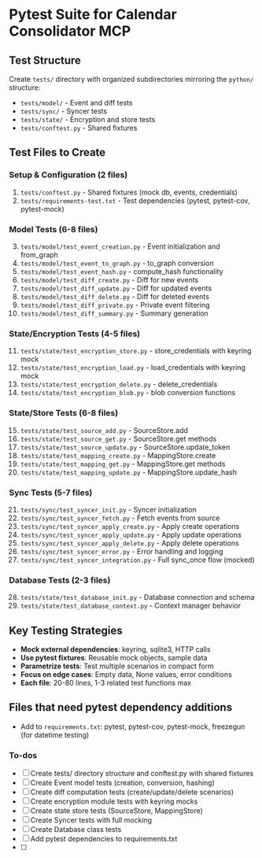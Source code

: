 <!-- f92baefa-8ac6-49b9-b249-ae782df3c88c 1147555d-c673-43da-88c1-28bb19dbe382 -->
# Pytest Suite for Calendar Consolidator MCP

## Test Structure

Create `tests/` directory with organized subdirectories mirroring the `python/` structure:

- `tests/model/` - Event and diff tests
- `tests/sync/` - Syncer tests  
- `tests/state/` - Encryption and store tests
- `tests/conftest.py` - Shared fixtures

## Test Files to Create

### Setup & Configuration (2 files)

1. `tests/conftest.py` - Shared fixtures (mock db, events, credentials)
2. `tests/requirements-test.txt` - Test dependencies (pytest, pytest-cov, pytest-mock)

### Model Tests (6-8 files)

3. `tests/model/test_event_creation.py` - Event initialization and from_graph
4. `tests/model/test_event_to_graph.py` - to_graph conversion
5. `tests/model/test_event_hash.py` - compute_hash functionality
6. `tests/model/test_diff_create.py` - Diff for new events
7. `tests/model/test_diff_update.py` - Diff for updated events  
8. `tests/model/test_diff_delete.py` - Diff for deleted events
9. `tests/model/test_diff_private.py` - Private event filtering
10. `tests/model/test_diff_summary.py` - Summary generation

### State/Encryption Tests (4-5 files)

11. `tests/state/test_encryption_store.py` - store_credentials with keyring mock
12. `tests/state/test_encryption_load.py` - load_credentials with keyring mock
13. `tests/state/test_encryption_delete.py` - delete_credentials
14. `tests/state/test_encryption_blob.py` - blob conversion functions

### State/Store Tests (6-8 files)

15. `tests/state/test_source_add.py` - SourceStore.add
16. `tests/state/test_source_get.py` - SourceStore.get methods
17. `tests/state/test_source_update.py` - SourceStore.update_token
18. `tests/state/test_mapping_create.py` - MappingStore.create
19. `tests/state/test_mapping_get.py` - MappingStore.get methods
20. `tests/state/test_mapping_update.py` - MappingStore.update_hash

### Sync Tests (5-7 files)

21. `tests/sync/test_syncer_init.py` - Syncer initialization
22. `tests/sync/test_syncer_fetch.py` - Fetch events from source
23. `tests/sync/test_syncer_apply_create.py` - Apply create operations
24. `tests/sync/test_syncer_apply_update.py` - Apply update operations
25. `tests/sync/test_syncer_apply_delete.py` - Apply delete operations
26. `tests/sync/test_syncer_error.py` - Error handling and logging
27. `tests/sync/test_syncer_integration.py` - Full sync_once flow (mocked)

### Database Tests (2-3 files)

28. `tests/state/test_database_init.py` - Database connection and schema
29. `tests/state/test_database_context.py` - Context manager behavior

## Key Testing Strategies

- **Mock external dependencies**: keyring, sqlite3, HTTP calls
- **Use pytest fixtures**: Reusable mock objects, sample data
- **Parametrize tests**: Test multiple scenarios in compact form
- **Focus on edge cases**: Empty data, None values, error conditions
- **Each file**: 20-80 lines, 1-3 related test functions max

## Files that need pytest dependency additions

- Add to `requirements.txt`: pytest, pytest-cov, pytest-mock, freezegun (for datetime testing)

### To-dos

- [ ] Create tests/ directory structure and conftest.py with shared fixtures
- [ ] Create Event model tests (creation, conversion, hashing)
- [ ] Create diff computation tests (create/update/delete scenarios)
- [ ] Create encryption module tests with keyring mocks
- [ ] Create state store tests (SourceStore, MappingStore)
- [ ] Create Syncer tests with full mocking
- [ ] Create Database class tests
- [ ] Add pytest dependencies to requirements.txt
- [ ] 